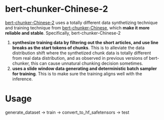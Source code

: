 # bert-chunker-Chinese-2
[bert-chunker-Chinese-2](https://huggingface.co/tim1900/bert-chunker-Chinese-2) uses a totally different data synthetizing technique and training technique from [bert-chunker-Chinese](https://huggingface.co/tim1900/bert-chunker-Chinese), which **make it more reliable and stable**. Specifically, bert-chunker-Chinese-2

1. **synthesize training data by filtering out the short articles, and use line breaks as the start tokens of chunks**. This is to alleviate the data distribution shift where the synthetized chunk data is totally different from real data distribution, and as observed in previous versions of bert-chunker, this can cause unnatural chunking decision sometimes.
2. **uses a slide window data generating and deterministic batch sampler for training**. This is to make sure the training aligns well with the inference.

# Usage
generate_dataset -> train -> convert_to_hf_safetensors -> test